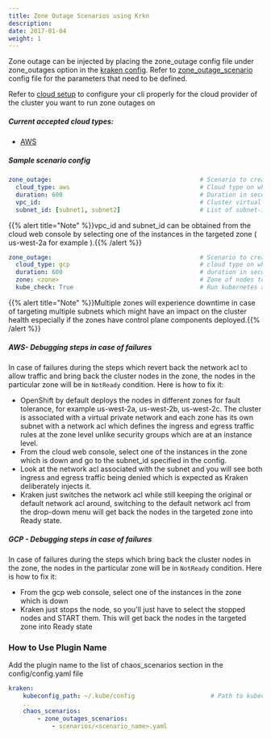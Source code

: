 ```yaml
---
title: Zone Outage Scenarios using Krkn
description: 
date: 2017-01-04
weight: 1
---
```

Zone outage can be injected by placing the zone_outage config file under zone_outages option in the [kraken config](https://github.com/redhat-chaos/krkn/blob/main/config/config.yaml). Refer to [zone_outage_scenario](https://github.com/redhat-chaos/krkn/blob/main/scenarios/zone_outage.yaml) config file for the parameters that need to be defined.

Refer to [cloud setup](/docs/scenarios/cloud_setup.md) to configure your cli properly for the cloud provider of the cluster you want to run zone outages on

##### Current accepted cloud types:
* [AWS](/docs/scenarios/cloud_setup.md#aws)

##### Sample scenario config
```yaml
zone_outage:                                         # Scenario to create an outage of a zone by tweaking network ACL.
  cloud_type: aws                                    # Cloud type on which Kubernetes/OpenShift runs. aws is the only platform supported currently for this scenario.
  duration: 600                                      # Duration in seconds after which the zone will be back online.
  vpc_id:                                            # Cluster virtual private network to target.
  subnet_id: [subnet1, subnet2]                      # List of subnet-id's to deny both ingress and egress traffic.
```
{{% alert title="Note" %}}vpc_id and subnet_id can be obtained from the cloud web console by selecting one of the instances in the targeted zone ( us-west-2a for example ).{{% /alert %}}

```yaml
zone_outage:                                         # Scenario to create an outage of a zone by tweaking network ACL
  cloud_type: gcp                                    # cloud type on which Kubernetes/OpenShift runs. aws is only platform supported currently for this scenario.
  duration: 600                                      # duration in seconds after which the zone will be back online
  zone: <zone>                                       # Zone of nodes to stop and then restart after the duration ends
  kube_check: True                                   # Run kubernetes api calls to see if the node gets to a certain state during the scenario
```

{{% alert title="Note" %}}Multiple zones will experience downtime in case of targeting multiple subnets which might have an impact on the cluster health especially if the zones have control plane components deployed.{{% /alert %}}

##### AWS-  Debugging steps in case of failures
In case of failures during the steps which revert back the network acl to allow traffic and bring back the cluster nodes in the zone, the nodes in the particular zone will be in `NotReady` condition. Here is how to fix it:
- OpenShift by default deploys the nodes in different zones for fault tolerance, for example us-west-2a, us-west-2b, us-west-2c. The cluster is associated with a virtual private network and each zone has its own subnet with a network acl which defines the ingress and egress traffic rules at the zone level unlike security groups which are at an instance level.
- From the cloud web console, select one of the instances in the zone which is down and go to the subnet_id specified in the config.
- Look at the network acl associated with the subnet and you will see both ingress and egress traffic being denied which is expected as Kraken deliberately injects it.
- Kraken just switches the network acl while still keeping the original or default network acl around, switching to the default network acl from the drop-down menu will get back the nodes in the targeted zone into Ready state.



##### GCP - Debugging steps in case of failures
In case of failures during the steps which bring back the cluster nodes in the zone, the nodes in the particular zone will be in `NotReady` condition. Here is how to fix it:
- From the gcp web console, select one of the instances in the zone which is down
- Kraken just stops the node, so you'll just have to select the stopped nodes and START them. This will get back the nodes in the targeted zone into Ready state

### How to Use Plugin Name
Add the plugin name to the list of chaos_scenarios section in the config/config.yaml file
```yaml
kraken:
    kubeconfig_path: ~/.kube/config                     # Path to kubeconfig
    .. 
    chaos_scenarios:
        - zone_outages_scenarios:
            - scenarios/<scenario_name>.yaml
```